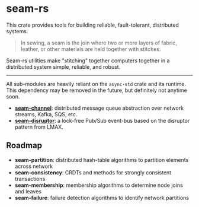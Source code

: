 # seam-rs

This crate provides tools for building reliable, fault-tolerant, distributed systems.

>In sewing, a seam is the join where two or more layers of fabric, leather, or other materials are held together with stitches.

Seam-rs utilities make "stitching" together computers together in a distributed system simple, reliable, and robust.

<hr>

All sub-modules are heavily reliant on the `async-std` crate and its runtime. This dependency may be removed in the future, but definitely not anytime soon.

- **[seam-channel](seam-channel)**: distributed message queue abstraction over network streams, Kafka, SQS, etc.
- **[seam-disruptor](seam-disruptor)**: a lock-free Pub/Sub event-bus based on the disruptor pattern from LMAX.

## Roadmap

- **seam-partition**: distributed hash-table algorithms to partition elements across network
- **seam-consistency**: CRDTs and methods for strongly consistent transactions
- **seam-membership**: membership algorithms to determine node joins and leaves
- **seam-failure**: failure detection algorithms to identify network partitions